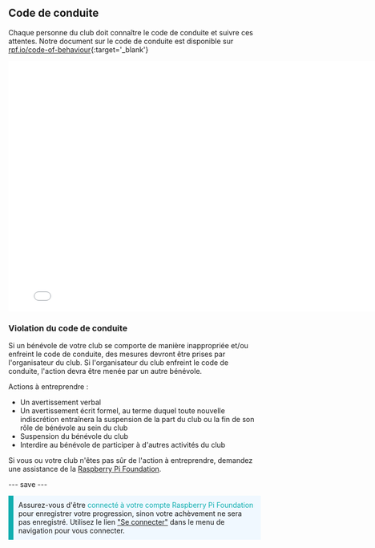 ## Code de conduite

Chaque personne du club doit connaître le code de conduite et suivre ces attentes. Notre document sur le code de conduite est disponible sur [rpf.io/code-of-behaviour](http://rpf.io/code-of-behaviour){:target='_blank'}

<embed src="images/Raspberry_Pi_Foundation-safeguarding-code-of-behaviour.pdf" width="790" height="500" 
 type="application/pdf">
<br>
### Violation du code de conduite

Si un bénévole de votre club se comporte de manière inappropriée et/ou enfreint le code de conduite, des mesures devront être prises par l'organisateur du club. Si l'organisateur du club enfreint le code de conduite, l'action devra être menée par un autre bénévole.

Actions à entreprendre :

* Un avertissement verbal
* Un avertissement écrit formel, au terme duquel toute nouvelle indiscrétion entraînera la suspension de la part du club ou la fin de son rôle de bénévole au sein du club
* Suspension du bénévole du club
* Interdire au bénévole de participer à d'autres activités du club

Si vous ou votre club n'êtes pas sûr de l'action à entreprendre, demandez une assistance de la <a href="mailto:safeguarding@raspberrypi.org">Raspberry Pi Foundation</a>.

--- save ---

<p style="border-left: solid; border-width:10px; border-color: #0faeb0; background-color: aliceblue; padding: 10px;">
Assurez-vous d'être <span style="color: #0faeb0">connecté à votre compte Raspberry Pi Foundation</span> pour enregistrer votre progression, sinon votre achèvement ne sera pas enregistré. Utilisez le lien <a href="https://my.raspberrypi.org/login">"Se connecter"</a> dans le menu de navigation pour vous connecter.
</p>
